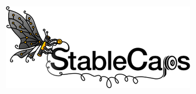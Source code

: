 ![logo1](profile/images/giristable_stablecaps_png_1_reduced.png)


<!--

**Here are some ideas to get you started:**

🙋‍♀️ A short introduction - what is your organization all about?
🌈 Contribution guidelines - how can the community get involved?
👩‍💻 Useful resources - where can the community find your docs? Is there anything else the community should know?
🍿 Fun facts - what does your team eat for breakfast?
🧙 Remember, you can do mighty things with the power of [Markdown](https://docs.github.com/github/writing-on-github/getting-started-with-writing-and-formatting-on-github/basic-writing-and-formatting-syntax)

sizes:
convert giristable_stablecaps_png_3.png -resize 970^x428 -quality 10 giristable_stablecaps_png_3_reduced.png
-->
